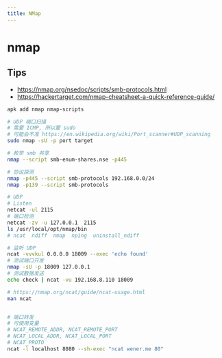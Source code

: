 ```yaml
---
title: NMap
---
```


# nmap

## Tips

- https://nmap.org/nsedoc/scripts/smb-protocols.html
- https://hackertarget.com/nmap-cheatsheet-a-quick-reference-guide/

```bash
apk add nmap nmap-scripts

# UDP 端口扫描
# 需要 ICMP, 所以要 sudo
# 可能会不准 https://en.wikipedia.org/wiki/Port_scanner#UDP_scanning
sudo nmap -sU -p port target

# 枚举 smb 共享
nmap --script smb-enum-shares.nse -p445

# 协议探测
nmap -p445 --script smb-protocols 192.168.0.0/24
nmap -p139 --script smb-protocols

# UDP
# Listen
netcat -ul 2115
# 端口检测
netcat -zv -u 127.0.0.1  2115
ls /usr/local/opt/nmap/bin
# ncat  ndiff  nmap  nping  uninstall_ndiff

# 监听 UDP
ncat -vvvkul 0.0.0.0 18009 --exec 'echo found'
# 测试端口开发
nmap -sU -p 18009 127.0.0.1
# 测试数据发送
echo check | ncat -vu 192.168.8.110 18009

# https://nmap.org/ncat/guide/ncat-usage.html
man ncat


# 端口转发
# 可使用变量
# NCAT_REMOTE_ADDR, NCAT_REMOTE_PORT
# NCAT_LOCAL_ADDR, NCAT_LOCAL_PORT
# NCAT_PROTO
ncat -l localhost 8080 --sh-exec "ncat wener.me 80"
```
